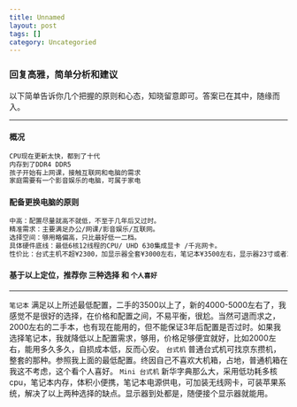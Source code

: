 ```yaml
---
title: Unnamed
layout: post
tags: []
category: Uncategoried
---
```

### 回复高雅，简单分析和建议

以下简单告诉你几个把握的原则和心态，知晓留意即可。答案已在其中，随缘而入。

---
#### 概况

```bash
CPU现在更新太快，都到了十代
内存到了DDR4 DDR5
孩子开始有上网课，接触互联网和电脑的需求
家庭需要有一个影音娱乐的电脑，可属于家电
```


#### 配备更换电脑的原则

```bash
中高：配置尽量就高不就低，不至于几年后又过时。
精准需求：主要满足办公/网课/影音娱乐/互联网。
选择空间：够用略偏高，只比最好低一二档。
具体硬件底线：最低6核12线程的CPU/ UHD 630集成显卡 /千兆网卡。
性价比：台式主机不超¥2300，加显示器全套¥3000左右，笔记本¥3500左右，显示器23寸或者27寸，分辨率1080P就可以。
```


#### 基于以上定位，推荐你 **三种选择** 和 `个人喜好`

------

`笔记本`
满足以上所述最低配置，二手的3500以上了，新的4000-5000左右了，我感觉不是很好的选择，在价格和配置之间，不易平衡，很尬。当然可退而求之，2000左右的二手本，也有现在能用的，但不能保证3年后配置是否过时。如果我选择笔记本，我就降低以上配置需求，够用，价格足够便宜就好，比如2000左右，能用多久多久，自损成本低，反而心安。 
`台式机`
普通台式机可找京东攒机，整套的那种。参照我上面的最低配置。终因自己不喜欢大机箱，占地，普通机箱在我这不考虑，这个看个人喜好。
`Mini 台式机`
新华字典那么大，采用低功耗多核cpu，笔记本内存，体积小便携，笔记本电源供电，可加装无线网卡，可装苹果系统，解决了以上两种选择的缺点。显示器到处都是，随便接个显示器就能用。
